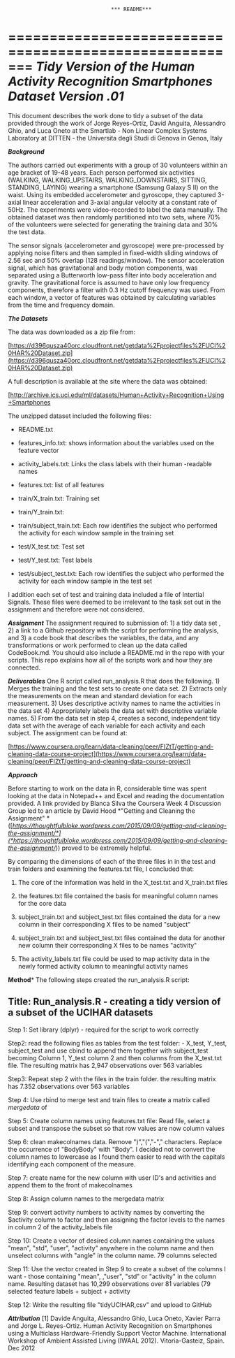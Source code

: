				                     *** README***=======================================================***Tidy Version of the Human Activity Recognition Smartphones Dataset Version .01***=======================================================This document describes the work done to tidy a subset of the data provided through the work of Jorge Reyes-Ortiz, David Anguita, Alessandro Ghio, and Luca Oneto at the Smartlab - Non Linear Complex Systems Laboratory at DITTEN - the Universita degli Studi di Genova in Genoa, Italy ***Background***The authors carried out experiments with a group of 30 volunteers within an age bracket of 19-48 years. Each person performed six activities (WALKING, WALKING_UPSTAIRS, WALKING_DOWNSTAIRS, SITTING, STANDING, LAYING) wearing a smartphone (Samsung Galaxy S II) on the waist. Using its embedded accelerometer and gyroscope, they captured 3-axial linear acceleration and 3-axial angular velocity at a constant rate of 50Hz. The experiments were video-recorded to label the data manually. The obtained dataset was then randomly partitioned into two sets, where 70% of the volunteers were selected for generating the training data and 30% the test data. The sensor signals (accelerometer and gyroscope) were pre-processed by applying noise filters and then sampled in fixed-width sliding windows of 2.56 sec and 50% overlap (128 readings/window). The sensor acceleration signal, which has gravitational and body motion components, was separated using a Butterworth low-pass filter into body acceleration and gravity. The gravitational force is assumed to have only low frequency components, therefore a filter with 0.3 Hz cutoff frequency was used. From each window, a vector of features was obtained by calculating variables from the time and frequency domain. ***The Datasets***The data was downloaded as a zip file from:[https://d396qusza40orc.cloudfront.net/getdata%2Fprojectfiles%2FUCI%20HAR%20Dataset.zip](https://d396qusza40orc.cloudfront.net/getdata%2Fprojectfiles%2FUCI%20HAR%20Dataset.zip) A full description is available at the site where the data was obtained:[http://archive.ics.uci.edu/ml/datasets/Human+Activity+Recognition+Using+SmartphonesThe unzipped dataset included the following files:- README.txt- features_info.txt: shows information about the variables used on the feature vector- activity_labels.txt: Links the class labels with their human -readable names- features.txt: list of all features- train/X_train.txt: Training set- train/Y_train.txt:  - train/subject_train.txt: Each row identifies the subject who performed the activity for each window sample in the training set- test/X_test.txt: Test set- test/Y_test.txt: Test labels- test/subject_test.txt: Each row identifies the subject who performed the activity for each window sample in the test setI addition each set of test and training data included a file of Intertial Signals. These files were deemed to be irrelevant to the task set out in the assignment and therefore were not considered.***Assignment***The assignment required to submission of: 1) a tidy data set , 2) a link to a Github repository with the script for performing the analysis, and 3) a code book that describes the variables, the data, and any transformations or work performed to clean up the data called CodeBook.md. You should also include a README.md in the repo with your scripts. This repo explains how all of the scripts work and how they are connected.***Deliverables***One R script called run_analysis.R that does the following.    1) Merges the training and the test sets to create one data set.    2) Extracts only the measurements on the mean and standard deviation for each         measurement.    3) Uses descriptive activity names to name the activities in the data set    4) Appropriately labels the data set with descriptive variable names.    5) From the data set in step 4, creates a second, independent tidy data set with the         average of each variable for each activity and each subject.The assignment can be found at: [https://www.coursera.org/learn/data-cleaning/peer/FIZtT/getting-and-cleaning-data-course-project](https://www.coursera.org/learn/data-cleaning/peer/FIZtT/getting-and-cleaning-data-course-project)***Approach***Before starting to work on the data in R, considerable time was spent looking at the data in Notepad++ and Excel and reading the documentation provided. A link provided by Blanca Silva the Coursera Week 4 Discussion Group led to an article byDavid Hood *"Getting and Cleaning the Assignment" * ([*https://thoughtfulbloke.wordpress.com/2015/09/09/getting-and-cleaning-the-assignment/*](*https://thoughtfulbloke.wordpress.com/2015/09/09/getting-and-cleaning-the-assignment/*)) proved to be extremely helpful.By comparing the dimensions of each of the three files in in the test and train folders and examining the features.txt file, I concluded that:1) The core of the information was held in the X_test.txt and X_train.txt files2) the features.txt file contained the basis for meaningful column names for the core     data3) subject_train.txt and subject_test.txt files contained the data for a new column in    their corresponding X files to be named "subject"4) subject_train.txt and subject_test.txt files contained the data for another new    column their corresponding X files to be names "activity"5) The activity_labels.txt file could be used to map activity data in the newly formed activity column to meaningful activity names**Method***The following steps  created the run_analysis.R script:## Title: Run_analysis.R - creating a tidy version of a subset of the UCIHAR datasetsStep 1: Set library (dplyr) - required for the script to work correctlyStep2: read the following files as tables from the test folder:            - X_test, Y_test, subject_test              and use cbind to append them together with subject_test becoming Column             1,  Y_test column 2 and then columns from the X_test.txt file.             The resulting matrix has 2,947 observations over 563 variablesStep3: Repeat step 2 with the files in the train folder. the resulting matrix has 7.352           observations over 563 variablesStep 4: Use rbind to merge test and train files to create a matrix called *mergedata* of Step 5: Create column names using features.txt file:            Read file, select a subset and transpose the            subset so that row values are now column valuesStep 6: clean makecolnames data. Remove ")","(","-"," characters. Replace the             occurrence of "BodyBody" with "Body". I decided not to convert the column             names to lowercase as I found them easier to read with the capitals identifying            each component of the measure.Step 7: create name for the new column with user ID's and activities and append            them to the front of makecolnamesStep 8: Assign column names to the mergedata matrixStep 9: convert activity numbers to activity names by converting the            $activity column to factor and then assigning the factor levels to            the names in column 2 of the activity_labels fileStep 10: Create a vector of desired column names containing the values "mean",         "std", "user", "activity" anywhere in the column name and then          unselect columns with "angle" in the column name. 79 columns selected          Step 11: Use the vector created in Step 9 to create a subset of  the columns I want -               those containing "mean", ,"user", "std" or "activity" in   the              column name. Resulting dataset has 10,299 observations over 81 variables (79              selected feature labels + subject + activityStep 12: Write the resulting file "tidyUCIHAR,csv" and upload to GitHub***Attribution***[1] Davide Anguita, Alessandro Ghio, Luca Oneto, Xavier Parra and Jorge L. Reyes-Ortiz. Human Activity Recognition on Smartphones using a Multiclass Hardware-Friendly Support Vector Machine. International Workshop of Ambient Assisted Living (IWAAL 2012). Vitoria-Gasteiz, Spain. Dec 2012